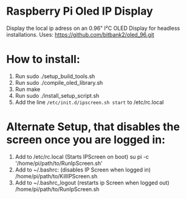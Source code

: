 # Raspberry Pi Oled IP Display

Display the local ip adress on an 0.96" I²C OLED Display for headless installations.
Uses: https://github.com/bitbank2/oled_96.git

# How to install:

1. Run      sudo ./setup_build_tools.sh
1. Run      sudo ./compile_oled_library.sh
1. Run      make
1. Run      sudo ./install_setup_script.sh
2. Add the line ```/etc/init.d/ipscreen.sh start``` to /etc/rc.local


# Alternate Setup, that disables the screen once you are logged in:

1. Add to /etc/rc.local (Starts IPScreen on boot)
        su pi -c '/home/pi/path/to/RunIpScreen.sh'
2. Add to ~/.bashrc: (disables IP Screen when logged in)
        /home/pi/path/to/KillIPScreen.sh
3. Add to ~/.bashrc_logout (restarts ip Screen when logged out)
        /home/pi/path/to/RunIpScreen.sh

